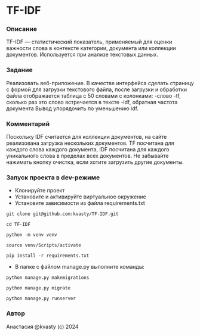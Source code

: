 # TF-IDF
### Описание
TF-IDF — статистический показатель, применяемый для оценки важности слова в контексте категории, документа или коллекции документов. Используется при анализе текстовых данных.
### Задание
Реализовать веб-приложение. В качестве интерфейса сделать страницу с формой для загрузки текстового файла, после загрузки и обработки файла отображается таблица с 50 словами с колонками:
-слово
-tf, сколько раз это слово встречается в тексте
-idf, обратная частота документа
Вывод упорядочить по уменьшению idf.
### Комментарий
Поскольку IDF считается для коллекции документов, на сайте реализована загрузка нескольких документов. TF посчитана для каждого слова каждого документа, IDF посчитана для каждого уникального слова в пределах всех документов. Не забывайте нажимать кнопку очистка, если хотите загрузить другие документы.
### Запуск проекта в dev-режиме
- Клонируйте проект
- Установите и активируйте виртуальное окружение
- Установите зависимости из файла requirements.txt
```
git clone git@github.com:kvasty/TF-IDF.git
```
```
cd TF-IDF
```
```
python -m venv venv
```
```
source venv/Scripts/activate
```
```
pip install -r requirements.txt
```
- В папке с файлом manage.py выполните команды:
```
python manage.py makemigrations
```
```
python manage.py migrate
``` 
```
python manage.py runserver
``` 
### Автор
Анастасия @kvasty (c) 2024
